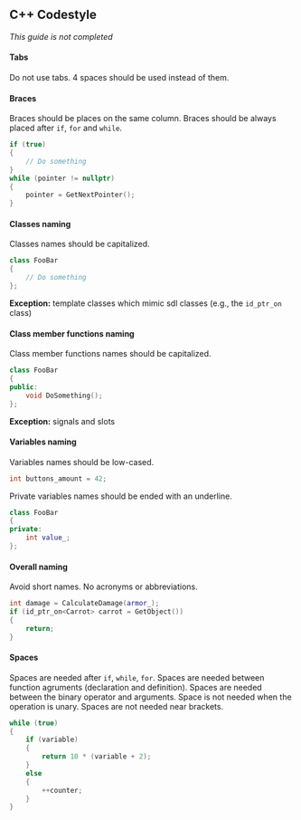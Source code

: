 С++ Codestyle
-------------
_This guide is not completed_

#### Tabs  
Do not use tabs. 4 spaces should be used instead of them.

#### Braces  
Braces should be places on the same column. Braces should be always placed after `if`, `for` and `while`.
```cpp  
if (true)
{
    // Do something
}
while (pointer != nullptr)
{
    pointer = GetNextPointer();
}
```
#### Classes naming  
Classes names should be capitalized.  
```cpp
class FooBar
{
    // Do something
};
```
**Exception:** template classes which mimic sdl classes (e.g., the `id_ptr_on` class) 

#### Class member functions naming  
Class member functions names should be capitalized.  
```cpp
class FooBar
{
public:
    void DoSomething();
};
```
**Exception:** signals and slots   

#### Variables naming
Variables names should be low-cased.  
```cpp
int buttons_amount = 42;
```
Private variables names should be ended with an underline.
```cpp
class FooBar
{
private:
    int value_;
};
```

#### Overall naming
Avoid short names. No acronyms or abbreviations.
```cpp
int damage = CalculateDamage(armor_);
if (id_ptr_on<Carrot> carrot = GetObject())
{
    return;
}
```
#### Spaces
Spaces are needed after `if`, `while`, `for`. Spaces are needed between function agruments (declaration and definition). Spaces are needed between the binary operator and arguments. Space is not needed when the operation is unary. Spaces are not needed near brackets.
```cpp
while (true)
{
    if (variable)
    {
        return 10 * (variable + 2);
    }
    else
    {
        ++counter;
    }
}
```
